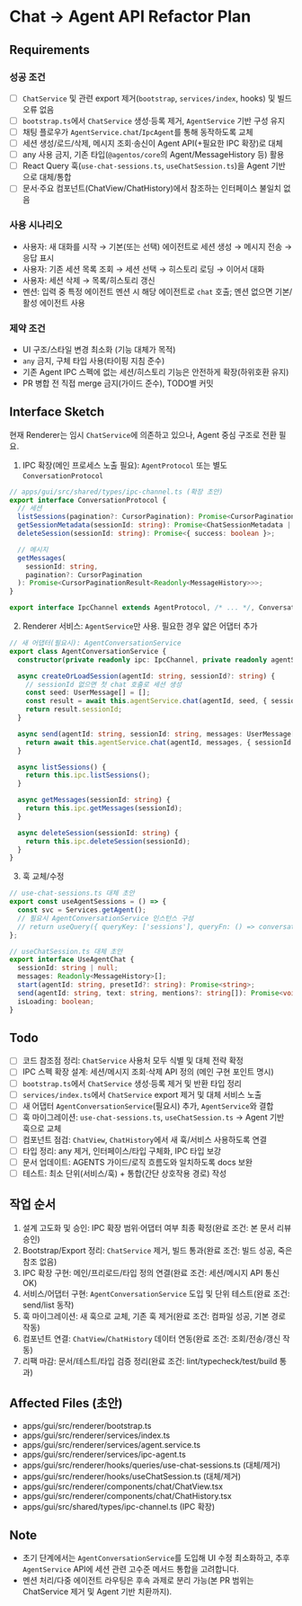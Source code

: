 # Chat → Agent API Refactor Plan

## Requirements

### 성공 조건

- [ ] `ChatService` 및 관련 export 제거(`bootstrap`, `services/index`, hooks) 및 빌드 오류 없음
- [ ] `bootstrap.ts`에서 `ChatService` 생성·등록 제거, `AgentService` 기반 구성 유지
- [ ] 채팅 플로우가 `AgentService.chat`/`IpcAgent`를 통해 동작하도록 교체
- [ ] 세션 생성/로드/삭제, 메시지 조회·송신이 Agent API(+필요한 IPC 확장)로 대체
- [ ] any 사용 금지, 기존 타입(`@agentos/core`의 Agent/MessageHistory 등) 활용
- [ ] React Query 훅(`use-chat-sessions.ts`, `useChatSession.ts`)을 Agent 기반으로 대체/통합
- [ ] 문서·주요 컴포넌트(ChatView/ChatHistory)에서 참조하는 인터페이스 불일치 없음

### 사용 시나리오

- 사용자: 새 대화를 시작 → 기본(또는 선택) 에이전트로 세션 생성 → 메시지 전송 → 응답 표시
- 사용자: 기존 세션 목록 조회 → 세션 선택 → 히스토리 로딩 → 이어서 대화
- 사용자: 세션 삭제 → 목록/히스토리 갱신
- 멘션: 입력 중 특정 에이전트 멘션 시 해당 에이전트로 `chat` 호출; 멘션 없으면 기본/활성 에이전트 사용

### 제약 조건

- UI 구조/스타일 변경 최소화 (기능 대체가 목적)
- `any` 금지, 구체 타입 사용(타이핑 지침 준수)
- 기존 Agent IPC 스펙에 없는 세션/히스토리 기능은 안전하게 확장(하위호환 유지)
- PR 병합 전 직접 merge 금지(가이드 준수), TODO별 커밋

## Interface Sketch

현재 Renderer는 임시 `ChatService`에 의존하고 있으나, Agent 중심 구조로 전환 필요.

1) IPC 확장(메인 프로세스 노출 필요): `AgentProtocol` 또는 별도 `ConversationProtocol`

```ts
// apps/gui/src/shared/types/ipc-channel.ts (확장 초안)
export interface ConversationProtocol {
  // 세션
  listSessions(pagination?: CursorPagination): Promise<CursorPaginationResult<ChatSessionMetadata>>;
  getSessionMetadata(sessionId: string): Promise<ChatSessionMetadata | null>;
  deleteSession(sessionId: string): Promise<{ success: boolean }>;

  // 메시지
  getMessages(
    sessionId: string,
    pagination?: CursorPagination
  ): Promise<CursorPaginationResult<Readonly<MessageHistory>>>;
}

export interface IpcChannel extends AgentProtocol, /* ... */, ConversationProtocol {}
```

2) Renderer 서비스: `AgentService`만 사용. 필요한 경우 얇은 어댑터 추가

```ts
// 새 어댑터(필요시): AgentConversationService
export class AgentConversationService {
  constructor(private readonly ipc: IpcChannel, private readonly agentService: AgentService) {}

  async createOrLoadSession(agentId: string, sessionId?: string) {
    // sessionId 없으면 첫 chat 호출로 세션 생성
    const seed: UserMessage[] = [];
    const result = await this.agentService.chat(agentId, seed, { sessionId });
    return result.sessionId;
  }

  async send(agentId: string, sessionId: string, messages: UserMessage[]) {
    return await this.agentService.chat(agentId, messages, { sessionId });
  }

  async listSessions() {
    return this.ipc.listSessions();
  }

  async getMessages(sessionId: string) {
    return this.ipc.getMessages(sessionId);
  }

  async deleteSession(sessionId: string) {
    return this.ipc.deleteSession(sessionId);
  }
}
```

3) 훅 교체/수정

```ts
// use-chat-sessions.ts 대체 초안
export const useAgentSessions = () => {
  const svc = Services.getAgent();
  // 필요시 AgentConversationService 인스턴스 구성
  // return useQuery({ queryKey: ['sessions'], queryFn: () => conversation.listSessions() })
};

// useChatSession.ts 대체 초안
export interface UseAgentChat {
  sessionId: string | null;
  messages: Readonly<MessageHistory>[];
  start(agentId: string, presetId?: string): Promise<string>;
  send(agentId: string, text: string, mentions?: string[]): Promise<void>;
  isLoading: boolean;
}
```

## Todo

- [ ] 코드 참조점 정리: `ChatService` 사용처 모두 식별 및 대체 전략 확정
- [ ] IPC 스펙 확장 설계: 세션/메시지 조회·삭제 API 정의 (메인 구현 포인트 명시)
- [ ] `bootstrap.ts`에서 `ChatService` 생성·등록 제거 및 반환 타입 정리
- [ ] `services/index.ts`에서 `ChatService` export 제거 및 대체 서비스 노출
- [ ] 새 어댑터 `AgentConversationService`(필요시) 추가, `AgentService`와 결합
- [ ] 훅 마이그레이션: `use-chat-sessions.ts`, `useChatSession.ts` → Agent 기반 훅으로 교체
- [ ] 컴포넌트 점검: `ChatView`, `ChatHistory`에서 새 훅/서비스 사용하도록 연결
- [ ] 타입 정리: any 제거, 인터페이스/타입 구체화, IPC 타입 보강
- [ ] 문서 업데이트: AGENTS 가이드/로직 흐름도와 일치하도록 docs 보완
- [ ] 테스트: 최소 단위(서비스/훅) + 통합(간단 상호작용 경로) 작성

## 작업 순서

1. 설계 고도화 및 승인: IPC 확장 범위·어댑터 여부 최종 확정(완료 조건: 본 문서 리뷰 승인)
2. Bootstrap/Export 정리: `ChatService` 제거, 빌드 통과(완료 조건: 빌드 성공, 죽은 참조 없음)
3. IPC 확장 구현: 메인/프리로드/타입 정의 연결(완료 조건: 세션/메시지 API 통신 OK)
4. 서비스/어댑터 구현: `AgentConversationService` 도입 및 단위 테스트(완료 조건: send/list 동작)
5. 훅 마이그레이션: 새 훅으로 교체, 기존 훅 제거(완료 조건: 컴파일 성공, 기본 경로 작동)
6. 컴포넌트 연결: `ChatView`/`ChatHistory` 데이터 연동(완료 조건: 조회/전송/갱신 작동)
7. 리팩 마감: 문서/테스트/타입 검증 정리(완료 조건: lint/typecheck/test/build 통과)

## Affected Files (초안)

- apps/gui/src/renderer/bootstrap.ts
- apps/gui/src/renderer/services/index.ts
- apps/gui/src/renderer/services/agent.service.ts
- apps/gui/src/renderer/services/ipc-agent.ts
- apps/gui/src/renderer/hooks/queries/use-chat-sessions.ts (대체/제거)
- apps/gui/src/renderer/hooks/useChatSession.ts (대체/제거)
- apps/gui/src/renderer/components/chat/ChatView.tsx
- apps/gui/src/renderer/components/chat/ChatHistory.tsx
- apps/gui/src/shared/types/ipc-channel.ts (IPC 확장)

## Note

- 초기 단계에서는 `AgentConversationService`를 도입해 UI 수정 최소화하고, 추후 `AgentService` API에 세션 관련 고수준 메서드 통합을 고려합니다.
- 멘션 처리/다중 에이전트 라우팅은 후속 과제로 분리 가능(본 PR 범위는 ChatService 제거 및 Agent 기반 치환까지).

